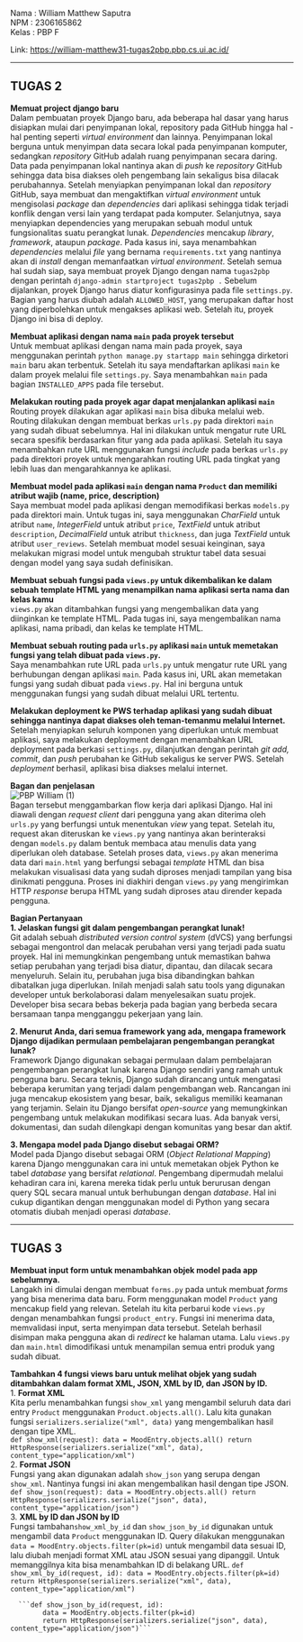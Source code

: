 Nama : William Matthew Saputra  
NPM : 2306165862  
Kelas : PBP F  

Link: https://william-matthew31-tugas2pbp.pbp.cs.ui.ac.id/


-------------------------------------------------------------------------------------------------------------------------------------------------------------------------------------------------------------------------------------------------------------------------------
**TUGAS 2**
-------------------------------------------------------------------------------------------------------------------------------------------------------------------------------------------------------------------------------------------------------------------------------
**Memuat project django baru**  
Dalam pembuatan proyek Django baru, ada beberapa hal dasar yang harus disiapkan mulai dari penyimpanan lokal, repository pada GitHub hingga hal - hal penting seperti _virtual environment_ dan lainnya. Penyimpanan lokal berguna untuk menyimpan data secara lokal pada penyimpanan komputer, sedangkan _repository_ GitHub adalah ruang penyimpanan secara daring. Data pada penyimpanan lokal nantinya akan di _push_ ke _repository_ GitHub sehingga data bisa diakses oleh pengembang lain sekaligus bisa dilacak perubahannya. Setelah menyiapkan penyimpanan lokal dan _repository_ GitHub, saya membuat dan mengaktifkan _virtual environment_ untuk mengisolasi _package_ dan _dependencies_ dari aplikasi sehingga tidak terjadi konflik dengan versi lain yang terdapat pada komputer. Selanjutnya, saya menyiapkan dependencies yang merupakan sebuah modul untuk fungsionalitas suatu perangkat lunak. _Dependencies_ mencakup _library_, _framework_, ataupun _package_. Pada kasus ini, saya menambahkan _dependencies_ melalui _file_ yang bernama `requirements.txt` yang nantinya akan di _install_ dengan memanfaatkan _virtual environment_. Setelah semua hal sudah siap, saya membuat proyek Django dengan nama `tugas2pbp` dengan perintah `django-admin startproject tugas2pbp .` Sebelum dijalankan, proyek Django harus diatur konfigurasinya pada file `settings.py`. Bagian yang harus diubah adalah `ALLOWED_HOST`, yang merupakan daftar host yang diperbolehkan untuk mengakses aplikasi web. Setelah itu, proyek Django ini bisa di deploy.  
  
**Membuat aplikasi dengan nama `main` pada proyek tersebut**  
Untuk membuat aplikasi dengan nama main pada proyek, saya menggunakan perintah `python manage.py startapp main` sehingga dirketori `main` baru akan terbentuk. Setelah itu saya mendaftarkan aplikasi `main` ke dalam proyek melalui file `settings.py`. Saya menambahkan `main` pada bagian `INSTALLED_APPS` pada file tersebut.  
  
**Melakukan routing pada proyek agar dapat menjalankan aplikasi `main`**  
Routing proyek dilakukan agar aplikasi `main` bisa dibuka melalui web. Routing dilakukan dengan membuat berkas `urls.py` pada direktori `main` yang sudah dibuat sebelumnya. Hal ini dilakukan untuk mengatur rute URL secara spesifik berdasarkan fitur yang ada pada aplikasi. Setelah itu saya menambahkan rute URL menggunakan fungsi _include_ pada berkas `urls.py`  pada direktori proyek untuk mengarahkan routing URL pada tingkat yang lebih luas dan mengarahkannya ke aplikasi.  

**Membuat model pada aplikasi `main` dengan nama `Product` dan memiliki atribut wajib (name, price, description)**  
Saya membuat model pada aplikasi dengan memodifikasi berkas `models.py` pada direktori main. Untuk tugas ini, saya menggunakan _CharField_ untuk atribut `name`, _IntegerField_ untuk atribut `price`, _TextField_ untuk atribut `description`, _DecimalField_ untuk atribut `thickness`, dan juga _TextField_ untuk atribut `user_reviews`. Setelah membuat model sesuai keinginan, saya melakukan migrasi model untuk mengubah struktur tabel data sesuai dengan model yang saya sudah definisikan.  

**Membuat sebuah fungsi pada `views.py` untuk dikembalikan ke dalam sebuah template HTML yang menampilkan nama aplikasi serta nama dan kelas kamu**  
`views.py` akan ditambahkan fungsi yang mengembalikan data yang diinginkan ke template HTML. Pada tugas ini, saya mengembalikan nama aplikasi, nama pribadi, dan kelas ke template HTML.  

**Membuat sebuah routing pada `urls.py` aplikasi `main` untuk memetakan fungsi yang telah dibuat pada `views.py`.**  
Saya menambahkan rute URL pada `urls.py` untuk mengatur rute URL yang berhubungan dengan aplikasi `main`. Pada kasus ini, URL akan memetakan fungsi yang sudah dibuat pada `views.py`. Hal ini berguna untuk menggunakan fungsi yang sudah dibuat melalui URL tertentu.  

**Melakukan deployment ke PWS terhadap aplikasi yang sudah dibuat sehingga nantinya dapat diakses oleh teman-temanmu melalui Internet.**  
Setelah menyiapkan seluruh komponen yang diperlukan untuk membuat aplikasi, saya melakukan deployment dengan menambahkan URL deployment pada berkasi `settings.py`, dilanjutkan dengan perintah _git add, commit_, dan _push_ perubahan ke GitHub sekaligus ke server PWS. Setelah _deployment_ berhasil, aplikasi bisa diakses melalui internet.  

**Bagan dan penjelasan**  
![PBP William (1)](https://github.com/user-attachments/assets/55e7a8d4-3280-4f35-8e1f-3c94cbfb3773)  
Bagan tersebut menggambarkan flow kerja dari aplikasi Django. Hal ini diawali dengan _request client_ dari pengguna yang akan diterima oleh `urls.py` yang berfungsi untuk menentukan _view_ yang tepat. Setelah itu, request akan diteruskan ke `views.py` yang nantinya akan berinteraksi dengan `models.py` dalam bentuk membaca atau menulis data yang diperlukan oleh database. Setelah proses data, `views.py` akan menerima data dari `main.html` yang berfungsi sebagai _template_ HTML dan bisa melakukan visualisasi data yang sudah diproses menjadi tampilan yang bisa dinikmati pengguna. Proses ini diakhiri dengan `views.py` yang mengirimkan HTTP _response_ berupa HTML yang sudah diproses atau dirender kepada pengguna.

**Bagian Pertanyaan**  
**1. Jelaskan fungsi git dalam pengembangan perangkat lunak!**  
Git adalah sebuah _distributed version control system_ (dVCS) yang berfungsi sebagai mengontrol dan melacak perubahan versi yang terjadi pada suatu proyek. Hal ini memungkinkan pengembang untuk memastikan bahwa setiap perubahan yang terjadi bisa diatur, dipantau, dan dilacak secara menyeluruh. Selain itu, perubahan juga bisa dibandingkan bahkan dibatalkan juga diperlukan. Inilah menjadi salah satu tools yang digunakan developer untuk berkolaborasi dalam menyelesaikan suatu projek. Developer bisa secara bebas bekerja pada bagian yang berbeda secara bersamaan tanpa mengganggu pekerjaan yang lain.  
  
**2. Menurut Anda, dari semua framework yang ada, mengapa framework Django dijadikan permulaan pembelajaran pengembangan perangkat lunak?**  
Framework Django digunakan sebagai permulaan dalam pembelajaran pengembangan perangkat lunak karena Django sendiri yang ramah untuk pengguna baru. Secara teknis, Django sudah dirancang untuk mengatasi beberapa kerumitan yang terjadi dalam pengembangan web. Rancangan ini juga mencakup ekosistem yang besar, baik, sekaligus memiliki keamanan yang terjamin. Selain itu Django bersifat _open-source_ yang memungkinkan pengembang untuk melakukan modifikasi secara luas. Ada banyak versi, dokumentasi, dan sudah dilengkapi dengan komunitas yang besar dan aktif.  
  
**3. Mengapa model pada Django disebut sebagai ORM?**  
Model pada Django disebut sebagai ORM (_Object Relational Mapping_) karena Django menggunakan cara ini untuk memetakan objek Python ke tabel _database_ yang bersifat _relational_. Pengembang dipermudah melalui kehadiran cara ini, karena mereka tidak perlu  untuk berurusan dengan query SQL secara manual untuk berhubungan dengan _database_. Hal ini cukup digantikan dengan menggunakan model di Python yang secara otomatis diubah menjadi operasi _database_.  

-------------------------------------------------------------------------------------------------------------------------------------------------------------------------------------------------------------------------------------------------------------------------------
**TUGAS 3**
-------------------------------------------------------------------------------------------------------------------------------------------------------------------------------------------------------------------------------------------------------------------------------
**Membuat input form untuk menambahkan objek model pada app sebelumnya.**  
Langakh ini dimulai dengan membuat `forms.py` pada untuk membuat _forms_ yang bisa menerima data baru. Form menggunakan model `Product` yang mencakup field yang relevan. Setelah itu kita perbarui kode `views.py` dengan menambahkan fungsi `product_entry`. Fungsi ini menerima data, memvalidasi input, serta menyimpan data tersebut. Setelah berhasil disimpan maka pengguna akan di _redirect_ ke halaman utama. Lalu `views.py` dan `main.html` dimodifikasi untuk menampilan semua entri produk yang sudah dibuat.  

**Tambahkan 4 fungsi views baru untuk melihat objek yang sudah ditambahkan dalam format XML, JSON, XML by ID, dan JSON by ID.**  
    1.  **Format XML**  
        Kita perlu menambahkan fungsi `show_xml` yang mengambil seluruh data dari entry `Product` menggunakan `Product.objects.all()`. Lalu kita gunakan fungsi `serializers.serialize("xml", data)` yang mengembalikan hasil dengan tipe XML.  
        ```def show_xml(request):
            data = MoodEntry.objects.all()
            return HttpResponse(serializers.serialize("xml", data), content_type="application/xml")```  
   2.  **Format JSON**  
       Fungsi yang akan digunakan adalah `show_json` yang serupa dengan `show_xml`. Nantinya fungsi ini akan mengembalikan hasil dengan tipe JSON.  
       ```def show_json(request):
            data = MoodEntry.objects.all()
            return HttpResponse(serializers.serialize("json", data), content_type="application/json")```  
  3. **XML by ID dan JSON by ID**  
      Fungsi tambahan`show_xml_by_id` dan `show_json_by_id` digunakan untuk mengambil data `Product` menggunakan ID. Query dilakukan menggunakan `    data = MoodEntry.objects.filter(pk=id)` untuk mengambil data sesuai ID, lalu diubah menjadi format XML atau JSON sesuai yang dipanggil. Untuk memanggilnya kita bisa menambahkan ID di belakang URL.
      ```def show_xml_by_id(request, id):
            data = MoodEntry.objects.filter(pk=id)
            return HttpResponse(serializers.serialize("xml", data), content_type="application/xml")```  
  
      ```def show_json_by_id(request, id):
            data = MoodEntry.objects.filter(pk=id)
            return HttpResponse(serializers.serialize("json", data), content_type="application/json")```  
            
